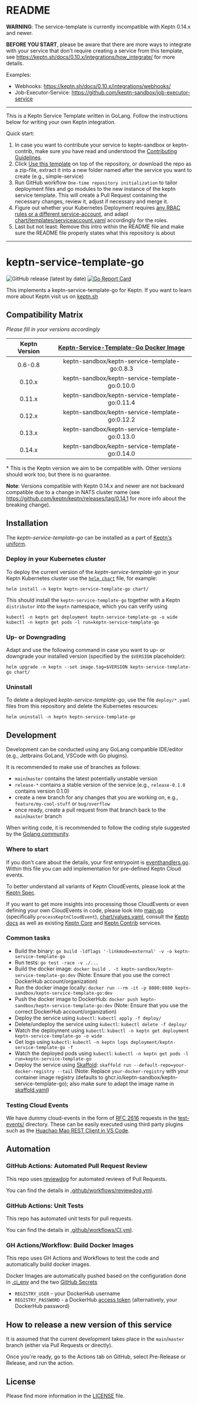 # README

**WARNING**: The service-template is currently incompatible with Keptn 0.14.x and newer.

**BEFORE YOU START**, please be aware that there are more ways to integrate with your service that don't require creating a service from this template, see https://keptn.sh/docs/0.10.x/integrations/how_integrate/ for more details.

Examples:

* Webhooks: https://keptn.sh/docs/0.10.x/integrations/webhooks/
* Job-Executor-Service: https://github.com/keptn-sandbox/job-executor-service

---

This is a Keptn Service Template written in GoLang. Follow the instructions below for writing your own Keptn integration.

Quick start:

1. In case you want to contribute your service to keptn-sandbox or keptn-contrib, make sure you have read and understood the [Contributing Guidelines](https://github.com/keptn-sandbox/contributing).
1. Click [Use this template](https://github.com/keptn-sandbox/keptn-service-template-go/generate) on top of the repository, or download the repo as a zip-file, extract it into a new folder named after the service you want to create (e.g., simple-service) 
1. Run GitHub workflow `One-time repository initialization` to tailor deployment files and go modules to the new instance of the keptn service template. This will create a Pull Request containing the necessary changes, review it, adjust if necessary and merge it.
1. Figure out whether your Kubernetes Deployment requires [any RBAC rules or a different service-account](https://github.com/keptn-sandbox/contributing#rbac-guidelines), and adapt [chart/templates/serviceaccount.yaml](chart/templates/serviceaccount.yaml) accordingly for the roles.
1. Last but not least: Remove this intro within the README file and make sure the README file properly states what this repository is about

---

# keptn-service-template-go
![GitHub release (latest by date)](https://img.shields.io/github/v/release/keptn-sandbox/keptn-service-template-go)
[![Go Report Card](https://goreportcard.com/badge/github.com/keptn-sandbox/keptn-service-template-go)](https://goreportcard.com/report/github.com/keptn-sandbox/keptn-service-template-go)

This implements a keptn-service-template-go for Keptn. If you want to learn more about Keptn visit us on [keptn.sh](https://keptn.sh)

## Compatibility Matrix

*Please fill in your versions accordingly*

| Keptn Version | [Keptn-Service-Template-Go Docker Image](https://hub.docker.com/r/keptn-sandbox/keptn-service-template-go/tags) |
|:-------------:|:---------------------------------------------------------------------------------------------------------------:|
|    0.6-0.8    |                                  keptn-sandbox/keptn-service-template-go:0.8.3                                  |
|    0.10.x     |                                 keptn-sandbox/keptn-service-template-go:0.10.0                                  |
|    0.11.x     |                                 keptn-sandbox/keptn-service-template-go:0.11.4                                  |
|    0.12.x     |                                 keptn-sandbox/keptn-service-template-go:0.12.2                                  |
|    0.13.x     |                                 keptn-sandbox/keptn-service-template-go:0.13.0                                  |
|    0.14.x     |                                 keptn-sandbox/keptn-service-template-go:0.14.0                                  |

\* This is the Keptn version we aim to be compatible with. Other versions should work too, but there is no guarantee.

**Note**: Versions compatible with Keptn 0.14.x and newer are not backward compatible due to a change in NATS cluster name
(see https://github.com/keptn/keptn/releases/tag/0.14.1 for more info about the breaking change).

## Installation

The *keptn-service-template-go* can be installed as a part of [Keptn's uniform](https://keptn.sh).

### Deploy in your Kubernetes cluster

To deploy the current version of the *keptn-service-template-go* in your Keptn Kubernetes cluster use the [`helm chart`](chart/Chart.yaml) file,
for example:

```console
helm install -n keptn keptn-service-template-go chart/
```

This should install the `keptn-service-template-go` together with a Keptn `distributor` into the `keptn` namespace, which you can verify using

```console
kubectl -n keptn get deployment keptn-service-template-go -o wide
kubectl -n keptn get pods -l run=keptn-service-template-go
```

### Up- or Downgrading

Adapt and use the following command in case you want to up- or downgrade your installed version (specified by the `$VERSION` placeholder):

```console
helm upgrade -n keptn --set image.tag=$VERSION keptn-service-template-go chart/
```

### Uninstall

To delete a deployed *keptn-service-template-go*, use the file `deploy/*.yaml` files from this repository and delete the Kubernetes resources:

```console
helm uninstall -n keptn keptn-service-template-go
```

## Development

Development can be conducted using any GoLang compatible IDE/editor (e.g., Jetbrains GoLand, VSCode with Go plugins).

It is recommended to make use of branches as follows:

* `main`/`master` contains the latest potentially unstable version
* `release-*` contains a stable version of the service (e.g., `release-0.1.0` contains version 0.1.0)
* create a new branch for any changes that you are working on, e.g., `feature/my-cool-stuff` or `bug/overflow`
* once ready, create a pull request from that branch back to the `main`/`master` branch

When writing code, it is recommended to follow the coding style suggested by the [Golang community](https://github.com/golang/go/wiki/CodeReviewComments).

### Where to start

If you don't care about the details, your first entrypoint is [eventhandlers.go](eventhandlers.go). Within this file 
 you can add implementation for pre-defined Keptn Cloud events.
 
To better understand all variants of Keptn CloudEvents, please look at the [Keptn Spec](https://github.com/keptn/spec).
 
If you want to get more insights into processing those CloudEvents or even defining your own CloudEvents in code, please 
 look into [main.go](main.go) (specifically `processKeptnCloudEvent`), [chart/values.yaml](chart/values.yaml),
 consult the [Keptn docs](https://keptn.sh/docs/) as well as existing [Keptn Core](https://github.com/keptn/keptn) and
 [Keptn Contrib](https://github.com/keptn-contrib/) services.

### Common tasks

* Build the binary: `go build -ldflags '-linkmode=external' -v -o keptn-service-template-go`
* Run tests: `go test -race -v ./...`
* Build the docker image: `docker build . -t keptn-sandbox/keptn-service-template-go:dev` (Note: Ensure that you use the correct DockerHub account/organization)
* Run the docker image locally: `docker run --rm -it -p 8080:8080 keptn-sandbox/keptn-service-template-go:dev`
* Push the docker image to DockerHub: `docker push keptn-sandbox/keptn-service-template-go:dev` (Note: Ensure that you use the correct DockerHub account/organization)
* Deploy the service using `kubectl`: `kubectl apply -f deploy/`
* Delete/undeploy the service using `kubectl`: `kubectl delete -f deploy/`
* Watch the deployment using `kubectl`: `kubectl -n keptn get deployment keptn-service-template-go -o wide`
* Get logs using `kubectl`: `kubectl -n keptn logs deployment/keptn-service-template-go -f`
* Watch the deployed pods using `kubectl`: `kubectl -n keptn get pods -l run=keptn-service-template-go`
* Deploy the service using [Skaffold](https://skaffold.dev/): `skaffold run --default-repo=your-docker-registry --tail` (Note: Replace `your-docker-registry` with your container image registry (defaults to ghcr.io/keptn-sandbox/keptn-service-template-go); also make sure to adapt the image name in [skaffold.yaml](skaffold.yaml))


### Testing Cloud Events

We have dummy cloud-events in the form of [RFC 2616](https://ietf.org/rfc/rfc2616.txt) requests in the [test-events/](test-events/) directory. These can be easily executed using third party plugins such as the [Huachao Mao REST Client in VS Code](https://marketplace.visualstudio.com/items?itemName=humao.rest-client).

## Automation

### GitHub Actions: Automated Pull Request Review

This repo uses [reviewdog](https://github.com/reviewdog/reviewdog) for automated reviews of Pull Requests. 

You can find the details in [.github/workflows/reviewdog.yml](.github/workflows/reviewdog.yml).

### GitHub Actions: Unit Tests

This repo has automated unit tests for pull requests. 

You can find the details in [.github/workflows/CI.yml](.github/workflows/CI.yml).

### GH Actions/Workflow: Build Docker Images

This repo uses GH Actions and Workflows to test the code and automatically build docker images.

Docker Images are automatically pushed based on the configuration done in [.ci_env](.ci_env) and the two [GitHub Secrets](https://github.com/keptn-sandbox/keptn-service-template-go/settings/secrets/actions)
* `REGISTRY_USER` - your DockerHub username
* `REGISTRY_PASSWORD` - a DockerHub [access token](https://hub.docker.com/settings/security) (alternatively, your DockerHub password)

## How to release a new version of this service

It is assumed that the current development takes place in the `main`/`master` branch (either via Pull Requests or directly).

Once you're ready, go to the Actions tab on GitHub, select Pre-Release or Release, and run the action.


## License

Please find more information in the [LICENSE](LICENSE) file.
